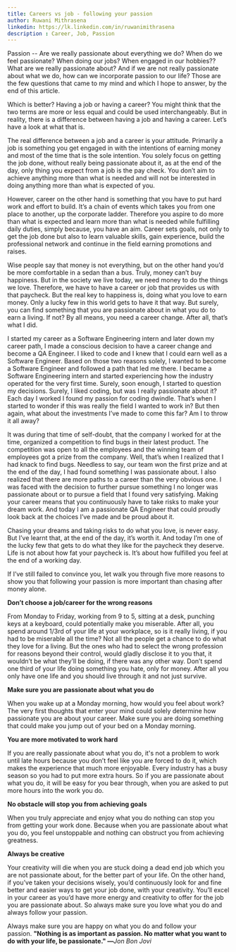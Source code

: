 ```yaml
---
title: Careers vs job - following your passion
author: Ruwani Mithrasena
linkedin: https://lk.linkedin.com/in/ruwanimithrasena
description : Career, Job, Passion
---
```


Passion -- Are we really passionate about everything we do? When do we feel passionate? When doing our jobs? When engaged in our hobbies?? What are we really passionate about? And if we are not really passionate about what we do, how can we incorporate passion to our life? Those are the few questions that came to my mind and which I hope to answer, by the end of this article.

 

Which is better? Having a job or having a career? You might think that the two terms are more or less equal and could be used interchangeably. But in reality, there is a difference between having a job and having a career. Let’s have a look at what that is.

The real difference between a job and a career is your attitude. Primarily a job is something you get engaged in with the intentions of earning money and most of the time that is the sole intention. You solely focus on getting the job done, without really being passionate about it, as at the end of the day, only thing you expect from a job is the pay check. You don’t aim to achieve anything more than what is needed and will not be interested in doing anything more than what is expected of you.

However, career on the other hand is something that you have to put hard work and effort to build. It’s a chain of events which takes you from one place to another, up the corporate ladder. Therefore you aspire to do more than what is expected and learn more than what is needed while fulfilling daily duties, simply because, you have an aim. Career sets goals, not only to get the job done but also to learn valuable skills, gain experience, build the professional network and continue in the field earning promotions and raises.

 

Wise people say that money is not everything, but on the other hand you’d be more comfortable in a sedan than a bus. Truly, money can’t buy happiness. But in the society we live today, we need money to do the things we love. Therefore, we have to have a career or job that provides us with that paycheck. But the real key to happiness is, doing what you love to earn money. Only a lucky few in this world gets to have it that way. But surely, you can find something that you are passionate about in what you do to earn a living. If not? By all means, you need a career change. After all, that’s what I did.

I started my career as a Software Engineering intern and later down my career path, I made a conscious decision to have a career change and become a QA Engineer. I liked to code and I knew that I could earn well as a Software Engineer. Based on those two reasons solely, I wanted to become a Software Engineer and followed a path that led me there. I became a Software Engineering intern and started experiencing how the industry operated for the very first time. Surely, soon enough, I started to question my decisions. Surely, I liked coding, but was I really passionate about it? Each day I worked I found my passion for coding dwindle. That’s when I started to wonder if this was really the field I wanted to work in? But then again, what about the investments I’ve made to come this far? Am I to throw it all away? 

It was during that time of self-doubt, that the company I worked for at the time, organized a competition to find bugs in their latest product. The competition was open to all the employees and the winning team of employees got a prize from the company. Well, that’s when I realized that I had knack to find bugs. Needless to say, our team won the first prize and at the end of the day, I had found something I was passionate about. I also realized that there are more paths to a career than the very obvious one. I was faced with the decision to further pursue something I no longer was passionate about or to pursue a field that I found very satisfying. Making your career means that you continuously have to take risks to make your dream work. And today I am a passionate QA Engineer that could proudly look back at the choices I’ve made and be proud about it. 

Chasing your dreams and taking risks to do what you love, is never easy. But I’ve learnt that, at the end of the day, it’s worth it. And today I’m one of the lucky few that gets to do what they like for the paycheck they deserve. Life is not about how fat your paycheck is. It’s about how fulfilled you feel at the end of a working day. 

If I’ve still failed to convince you, let walk you through five more reasons to show you that following your passion is more important than chasing after money alone. 

 

**Don’t choose a job/career for the wrong reasons**

From Monday to Friday, working from 9 to 5, sitting at a desk, punching keys at a keyboard, could potentially make you miserable. After all, you spend around 1/3rd of your life at your workplace, so is it really living, if you had to be miserable all the time? Not all the people get a chance to do what they love for a living. But the ones who had to select the wrong profession for reasons beyond their control, would gladly disclose it to you that, it wouldn’t be what they’ll be doing, if there was any other way. Don’t spend one third of your life doing something you hate, only for money. After all you only have one life and you should live through it and not just survive.

**Make sure you are passionate about what you do**

When you wake up at a Monday morning, how would you feel about work? The very first thoughts that enter your mind could solely determine how passionate you are about your career. Make sure you are doing something that could make you jump out of your bed on a Monday morning. 

**You are more motivated to work hard**

If you are really passionate about what you do, it's not a problem to work until late hours because you don’t feel like you are forced to do it, which makes the experience that much more enjoyable. Every industry has a busy season so you had to put more extra hours. So if you are passionate about what you do, it will be easy for you bear through, when you are asked to put more hours into the work you do. 

**No obstacle will stop you from achieving goals**

When you truly appreciate and enjoy what you do nothing can stop you from getting your work done. Because when you are passionate about what you do, you feel unstoppable and nothing can obstruct you from achieving greatness.

**Always be creative**

Your creativity will die when you are stuck doing a dead end job which you are not passionate about, for the better part of your life. On the other hand, if you’ve taken your decisions wisely, you’d continuously look for and fine better and easier ways to get your job done, with your creativity. You’ll excel in your career as you’d have more energy and creativity to offer for the job you are passionate about. So always make sure you love what you do and always follow your passion.



Always make sure you are happy on what you do and follow your passion. ****"Nothing is as important as passion. No matter what you want to do with your life, be passionate." —****_Jon Bon Jovi_

